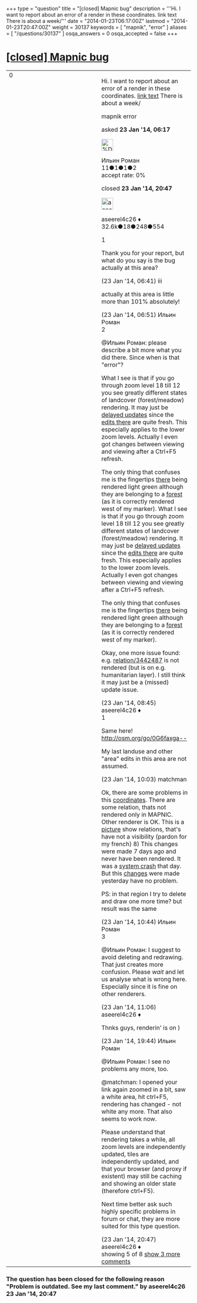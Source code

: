 +++
type = "question"
title = "[closed] Mapnic bug"
description = '''Hi. I want to report about an error of a render in these coordinates.  link text There is about a week/'''
date = "2014-01-23T06:17:00Z"
lastmod = "2014-01-23T20:47:00Z"
weight = 30137
keywords = [ "mapnik", "error" ]
aliases = [ "/questions/30137" ]
osqa_answers = 0
osqa_accepted = false
+++

<div class="headNormal">

# [\[closed\] Mapnic bug](/questions/30137/mapnic-bug)

</div>

<div id="main-body">

<div id="askform">

<table id="question-table" style="width:100%;">
<colgroup>
<col style="width: 50%" />
<col style="width: 50%" />
</colgroup>
<tbody>
<tr>
<td style="width: 30px; vertical-align: top"><div class="vote-buttons">
<span id="post-30137-upvote" class="ajax-command post-vote up" rel="nofollow" title="I like this post (click again to cancel)"> </span>
<div id="post-30137-score" class="post-score" title="current number of votes">
0
</div>
<span id="post-30137-downvote" class="ajax-command post-vote down" rel="nofollow" title="I dont like this post (click again to cancel)"> </span> <span id="favorite-mark" class="ajax-command favorite-mark" rel="nofollow" title="mark/unmark this question as favorite (click again to cancel)"> </span>
<div id="favorite-count" class="favorite-count">
&#10;</div>
</div></td>
<td><div id="item-right">
<div class="question-body">
<p>Hi. I want to report about an error of a render in these coordinates. <a href="http://www.openstreetmap.org/#map=14/64.2950/38.0496">link text</a> There is about a week/</p>
</div>
<div id="question-tags" class="tags-container tags">
<span class="post-tag tag-link-mapnik" rel="tag" title="see questions tagged &#39;mapnik&#39;">mapnik</span> <span class="post-tag tag-link-error" rel="tag" title="see questions tagged &#39;error&#39;">error</span>
</div>
<div id="question-controls" class="post-controls">
&#10;</div>
<div class="post-update-info-container">
<div class="post-update-info post-update-info-user">
<p>asked <strong>23 Jan '14, 06:17</strong></p>
<img src="https://secure.gravatar.com/avatar/3028c329f9c6ca2b42b524c88bfba9a2?s=32&amp;d=identicon&amp;r=g" class="gravatar" width="32" height="32" alt="%D0%98%D0%BB%D1%8C%D0%B8%D0%BD%20%D0%A0%D0%BE%D0%BC%D0%B0%D0%BD&#39;s gravatar image" />
<p><span>Ильин Роман</span><br />
<span class="score" title="11 reputation points">11</span><span title="1 badges"><span class="badge1">●</span><span class="badgecount">1</span></span><span title="1 badges"><span class="silver">●</span><span class="badgecount">1</span></span><span title="2 badges"><span class="bronze">●</span><span class="badgecount">2</span></span><br />
<span class="accept_rate" title="Rate of the user&#39;s accepted answers">accept rate:</span> <span title="Ильин Роман has no accepted answers">0%</span></p>
</div>
<div class="post-update-info post-update-info-edited">
<p><span> closed <strong>23 Jan '14, 20:47</strong> </span></p>
<img src="https://secure.gravatar.com/avatar/66f0dc05b44574e3894be07b0b37cf37?s=32&amp;d=identicon&amp;r=g" class="gravatar" width="32" height="32" alt="aseerel4c26&#39;s gravatar image" />
<p><span>aseerel4c26 ♦</span><br />
<span class="score" title="32615 reputation points"><span>32.6k</span></span><span title="18 badges"><span class="badge1">●</span><span class="badgecount">18</span></span><span title="248 badges"><span class="silver">●</span><span class="badgecount">248</span></span><span title="554 badges"><span class="bronze">●</span><span class="badgecount">554</span></span></p>
</div>
</div>
<div id="comments-container-30137" class="comments-container">
<span id="30139"></span>
<div id="comment-30139" class="comment">
<div id="post-30139-score" class="comment-score">
1
</div>
<div class="comment-text">
<p>Thank you for your report, but what do you say is the bug actually at this area?</p>
</div>
<div id="comment-30139-info" class="comment-info">
<span class="comment-age">(23 Jan '14, 06:41)</span> <span class="comment-user userinfo">iii</span>
</div>
</div>
<span id="30140"></span>
<div id="comment-30140" class="comment">
<div id="post-30140-score" class="comment-score">
&#10;</div>
<div class="comment-text">
<p>actually at this area is little more than 101% absolutely!</p>
</div>
<div id="comment-30140-info" class="comment-info">
<span class="comment-age">(23 Jan '14, 06:51)</span> <span class="comment-user userinfo">Ильин Роман</span>
</div>
</div>
<span id="30142"></span>
<div id="comment-30142" class="comment">
<div id="post-30142-score" class="comment-score">
2
</div>
<div class="comment-text">
<p><span></span><span>@Ильин Роман</span>: please describe a bit more what you did there. Since when is that "error"?</p>
<p>What I see is that if you go through zoom level 18 till 12 you see greatly different states of landcover (forest/meadow) rendering. It may just be <a href="/questions/178/how-often-does-the-main-mapnik-map-get-updated">delayed updates</a> since the <a href="http://zverik.osm.rambler.ru/whodidit/?zoom=13&amp;lat=64.295&amp;lon=38.04943&amp;layers=BTT">edits there</a> are quite fresh. This especially applies to the lower zoom levels. Actually I even got changes between viewing and viewing after a Ctrl+F5 refresh.</p>
<p>The only thing that confuses me is the fingertips <a href="http://www.openstreetmap.org/?mlat=64.2808&amp;mlon=38.0729#map=15/64.2808/38.0729">there</a> being rendered light green although they are belonging to a <a href="http://www.openstreetmap.org/relation/3443273">forest</a> (as it is correctly rendered west of my marker). What I see is that if you go through zoom level 18 till 12 you see greatly different states of landcover (forest/meadow) rendering. It may just be <a href="/questions/178/how-often-does-the-main-mapnik-map-get-updated">delayed updates</a> since the <a href="http://zverik.osm.rambler.ru/whodidit/?zoom=13&amp;lat=64.295&amp;lon=38.04943&amp;layers=BTT">edits there</a> are quite fresh. This especially applies to the lower zoom levels. Actually I even got changes between viewing and viewing after a Ctrl+F5 refresh.</p>
<p>The only thing that confuses me is the fingertips <a href="http://www.openstreetmap.org/?mlat=64.2808&amp;mlon=38.0729#map=15/64.2808/38.0729">there</a> being rendered light green although they are belonging to a <a href="http://www.openstreetmap.org/relation/3443273">forest</a> (as it is correctly rendered west of my marker).</p>
<p>Okay, one more issue found: e.g. <a href="http://www.openstreetmap.org/relation/3442487">relation/3442487</a> is not rendered (but is on e.g. humanitarian layer). I still think it may just be a (missed) update issue.</p>
</div>
<div id="comment-30142-info" class="comment-info">
<span class="comment-age">(23 Jan '14, 08:45)</span> <span class="comment-user userinfo">aseerel4c26 ♦</span>
</div>
</div>
<span id="30143"></span>
<div id="comment-30143" class="comment">
<div id="post-30143-score" class="comment-score">
1
</div>
<div class="comment-text">
<p>Same here! <a href="http://osm.org/go/0G6faxga--">http://osm.org/go/0G6faxga--</a></p>
<p>My last landuse and other "area" edits in this area are not assumed.</p>
</div>
<div id="comment-30143-info" class="comment-info">
<span class="comment-age">(23 Jan '14, 10:03)</span> <span class="comment-user userinfo">matchman</span>
</div>
</div>
<span id="30145"></span>
<div id="comment-30145" class="comment not_top_scorer">
<div id="post-30145-score" class="comment-score">
&#10;</div>
<div class="comment-text">
<p>Ok, there are some problems in this <a href="http://www.openstreetmap.org/#map=18/64.28096/38.07882">coordinates</a>. There are some relation, thats not rendered only in MAPNIC. Other renderer is OK. This is a <a href="http://help.openstreetmap.org/upfiles/map.jpg">picture</a> show relations, that's have not a visibility (pardon for my french) 8) This changes were made 7 days ago and never have been rendered. It was a <a href="https://twitter.com/firefishy1/status/423787588659326976">system crash</a> that day. But this <a href="http://www.openstreetmap.org/#map=16/64.0766/38.0646">changes</a> were made yesterday have no problem.</p>
<p>PS: in that region I try to delete and draw one more time? but result was the same</p>
</div>
<div id="comment-30145-info" class="comment-info">
<span class="comment-age">(23 Jan '14, 10:44)</span> <span class="comment-user userinfo">Ильин Роман</span>
</div>
</div>
<span id="30146"></span>
<div id="comment-30146" class="comment">
<div id="post-30146-score" class="comment-score">
3
</div>
<div class="comment-text">
<p><span>@Ильин Роман</span>: I suggest to avoid deleting and redrawing. That just creates more confusion. Please <em>wait</em> and let us analyse what is wrong here. Especially since it is fine on other renderers.</p>
</div>
<div id="comment-30146-info" class="comment-info">
<span class="comment-age">(23 Jan '14, 11:06)</span> <span class="comment-user userinfo">aseerel4c26 ♦</span>
</div>
</div>
<span id="30162"></span>
<div id="comment-30162" class="comment not_top_scorer">
<div id="post-30162-score" class="comment-score">
&#10;</div>
<div class="comment-text">
<p>Thnks guys, renderin' is on )</p>
</div>
<div id="comment-30162-info" class="comment-info">
<span class="comment-age">(23 Jan '14, 19:44)</span> <span class="comment-user userinfo">Ильин Роман</span>
</div>
</div>
<span id="30164"></span>
<div id="comment-30164" class="comment not_top_scorer">
<div id="post-30164-score" class="comment-score">
&#10;</div>
<div class="comment-text">
<p><span></span><span>@Ильин Роман</span>: I see no problems any more, too.</p>
<p><span></span><span>@matchman</span>: I opened your link again zoomed in a bit, saw a white area, hit ctrl+F5, rendering has changed - not white any more. That also seems to work now.</p>
<p>Please understand that rendering takes a while, all zoom levels are independently updated, tiles are independently updated, and that your browser (and proxy if existent) may still be caching and showing an older state (therefore ctrl+F5).</p>
<p>Next time better ask such highly specific problems in <span>forum or chat</span>, they are more suited for this type question.</p>
</div>
<div id="comment-30164-info" class="comment-info">
<span class="comment-age">(23 Jan '14, 20:47)</span> <span class="comment-user userinfo">aseerel4c26 ♦</span>
</div>
</div>
</div>
<div id="comment-tools-30137" class="comment-tools">
<span class="comments-showing"> showing 5 of 8 </span> <a href="#" class="show-all-comments-link">show 3 more comments</a>
</div>
<div class="clear">
&#10;</div>
<div id="comment-30137-form-container" class="comment-form-container">
&#10;</div>
<div class="clear">
&#10;</div>
</div></td>
</tr>
</tbody>
</table>

<div class="question-status" style="margin-bottom:15px">

### The question has been closed for the following reason "Problem is outdated. See my last comment." by aseerel4c26 23 Jan '14, 20:47

</div>

</div>

</div>

